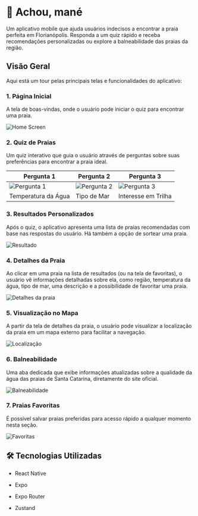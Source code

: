 
# 🌊 Achou, mané

Um aplicativo mobile que ajuda usuários indecisos a encontrar a praia perfeita em Florianópolis. Responda a um quiz rápido e receba recomendações personalizadas ou explore a balneabilidade das praias da região.

## Visão Geral

Aqui está um tour pelas principais telas e funcionalidades do aplicativo:

### 1. Página Inicial

A tela de boas-vindas, onde o usuário pode iniciar o quiz para encontrar uma praia.

![Home Screen](https://raw.githubusercontent.com/kmartinsf/beach-finder-app/refs/heads/main/assets/images/docs/1.png)

### 2\. Quiz de Praias

Um quiz interativo que guia o usuário através de perguntas sobre suas preferências para encontrar a praia ideal.

| Pergunta 1 | Pergunta 2 | Pergunta 3 |
|------------|------------|------------|
| ![Pergunta 1](https://raw.githubusercontent.com/kmartinsf/beach-finder-app/refs/heads/main/assets/images/docs/4.png) | ![Pergunta 2](https://raw.githubusercontent.com/kmartinsf/beach-finder-app/refs/heads/main/assets/images/docs/5.png) | ![Pergunta 3](https://raw.githubusercontent.com/kmartinsf/beach-finder-app/refs/heads/main/assets/images/docs/6.png) |
| Temperatura da Água | Tipo de Mar | Interesse em Trilha |

### 3. Resultados Personalizados

Após o quiz, o aplicativo apresenta uma lista de praias recomendadas com base nas respostas do usuário. Há também a opção de sortear uma praia.

![Resultado](https://raw.githubusercontent.com/kmartinsf/beach-finder-app/refs/heads/main/assets/images/docs/7.png)



### 4. Detalhes da Praia

Ao clicar em uma praia na lista de resultados (ou na tela de favoritas), o usuário vê informações detalhadas sobre ela, como região, temperatura da água, tipo de mar, uma descrição e a possibilidade de favoritar uma praia.

![Detalhes da praia](https://raw.githubusercontent.com/kmartinsf/beach-finder-app/refs/heads/main/assets/images/docs/8.png)

### 5. Visualização no Mapa

A partir da tela de detalhes da praia, o usuário pode visualizar a localização da praia em um mapa externo para facilitar a navegação.

![Localização](https://raw.githubusercontent.com/kmartinsf/beach-finder-app/refs/heads/main/assets/images/docs/9.png)

### 6. Balneabilidade

Uma aba dedicada que exibe informações atualizadas sobre a qualidade da água das praias de Santa Catarina, diretamente do site oficial.

![Balneabilidade](https://raw.githubusercontent.com/kmartinsf/beach-finder-app/refs/heads/main/assets/images/docs/2.png)

### 7. Praias Favoritas

É possível salvar praias preferidas para acesso rápido a qualquer momento nesta seção.

![Favoritas](https://raw.githubusercontent.com/kmartinsf/beach-finder-app/refs/heads/main/assets/images/docs/3.png)

## 🛠️ Tecnologias Utilizadas

-   React Native
    
-   Expo
    
-   Expo Router
    
-   Zustand
   
